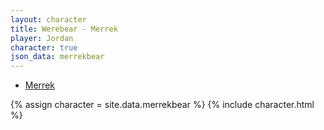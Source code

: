 ```yaml
---
layout: character
title: Werebear - Merrek
player: Jordan
character: true
json_data: merrekbear
---
```


<div class="character-links subcharacter">
  <ul>
    <li><a href="../">Merrek</a></li>
  </ul>
</div>

{% assign character = site.data.merrekbear %}
{% include character.html %}